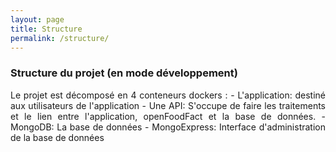 ```yaml
---
layout: page
title: Structure
permalink: /structure/
---
```


<h3>Structure du projet (en mode développement)</h3>
<amp-img width="300" height="300" layout="responsive" src="{{site.url}}{{ site.structure }}"></amp-img>
<p style="text-align: justify;">
Le projet est décomposé en 4 conteneurs dockers :
 - L'application: destiné aux utilisateurs de l'application
 - Une API: S'occupe de faire les traitements et le lien entre l'application, openFoodFact et la base de données.
 - MongoDB: La base de données
 - MongoExpress: Interface d'administration de la base de données
</p>

